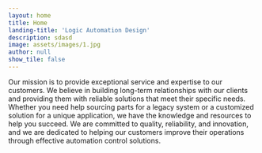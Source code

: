 ```yaml
---
layout: home
title: Home
landing-title: 'Logic Automation Design'
description: sdasd
image: assets/images/1.jpg
author: null
show_tile: false
---
```


Our mission is to provide exceptional service and expertise to our customers. We believe in building long-term relationships with our clients and providing them with reliable solutions that meet their specific needs. Whether you need help sourcing parts for a legacy system or a customized solution for a unique application, we have the knowledge and resources to help you succeed. We are committed to quality, reliability, and innovation, and we are dedicated to helping our customers improve their operations through effective automation control solutions.
